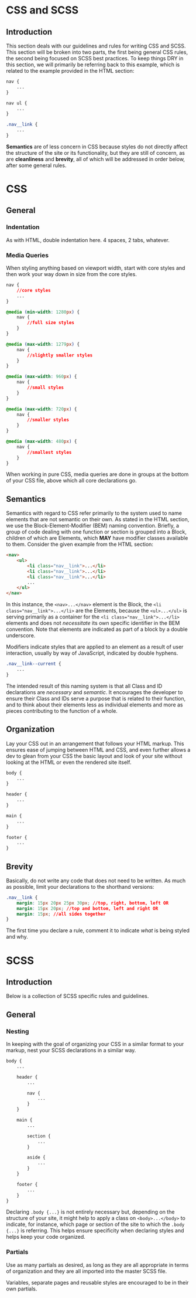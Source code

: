 # CSS and SCSS

## Introduction

This section deals with our guidelines and rules for writing CSS and SCSS. This section will be broken into two parts, the first being general CSS rules, the second being focused on SCSS best practices. To keep things DRY in this section, we will primarily be referring back to this example, which is related to the example provided in the HTML section:

```CSS
nav {
    ...
}

nav ul {
    ...
}

.nav__link {
    ...
}
```

**Semantics** are of less concern in CSS because styles do not directly affect the structure of the site or its functionality, but they are still of concern, as are **cleanliness** and **brevity**, all of which will be addressed in order below, after some general rules.

# CSS

## General

### Indentation

As with HTML, double indentation here. 4 spaces, 2 tabs, whatever.

### Media Queries

When styling anything based on viewport width, start with core styles and then work your way down in size from the core styles.

```CSS
nav {
    //core styles
    ...
}

@media (min-width: 1280px) {
    nav {
        //full size styles
    }
}

@media (max-width: 1279px) {
    nav {
        //slightly smaller styles
    }
}

@media (max-width: 960px) {
    nav {
        //small styles
    }
}

@media (max-width: 720px) {
    nav {
        //smaller styles
    }
}

@media (max-width: 480px) {
    nav {
        //smallest styles
    }
}
```

When working in pure CSS, media queries are done in groups at the bottom of your CSS file, above which all core declarations go.

## Semantics

Semantics with regard to CSS refer primarily to the system used to name elements that are not semantic on their own. As stated in the HTML section, we use the Block-Element-Modifier (BEM) naming convention. Briefly, a group of code dealing with one function or section is grouped into a Block, children of which are Elements, which **MAY** have modifier classes available to them. Consider the given example from the HTML section:

```HTML
<nav>
    <ul>
        <li class="nav__link">...</li>
        <li class="nav__link">...</li>
        <li class="nav__link">...</li>
        ...
    </ul>
</nav>
```

In this instance, the `<nav>...</nav>` element is the Block, the `<li class="nav__link">...</li>` are the Elements, because the `<ul>...</ul>` is serving primarily as a container for the `<li class="nav__link">...</li>` elements and does not *necessitate* its own specific identifier in the BEM convention. Note that elements are indicated as part of a block by a double underscore.

Modifiers indicate styles that are applied to an element as a result of user interaction, usually by way of JavaScript, indicated by double hyphens.

```CSS
.nav__link--current {
    ...
}
```

The intended result of this naming system is that all Class and ID declarations are *necessary* and *semantic*. It encourages the developer to ensure their Class and IDs serve a purpose that is related to their function, and to think about their elements less as individual elements and more as pieces contributing to the function of a whole.

## Organization

Lay your CSS out in an arrangement that follows your HTML markup. This ensures ease of jumping between HTML and CSS, and even further allows a dev to glean from your CSS the basic layout and look of your site without looking at the HTML or even the rendered site itself.

```CSS
body {
    ...
}

header {
    ...
}

main {
    ...
}

footer {
    ...
}
```

## Brevity

Basically, do not write any code that does not need to be written. As much as possible, limit your declarations to the shorthand versions:

```CSS
.nav__link {
    margin: 15px 20px 25px 30px; //top, right, bottom, left OR
    margin: 15px 20px; //top and bottom, left and right OR
    margin: 15px; //all sides together
}
```

The first time you declare a rule, comment it to indicate *what* is being styled and why.

# SCSS

## Introduction

Below is a collection of SCSS specific rules and guidelines.

## General

### Nesting

In keeping with the goal of organizing your CSS in a similar format to your markup, nest your SCSS declarations in a similar way.

```SCSS
body {
    ...

    header {
        ...

        nav {
            ...
        }
    }

    main {
        ...

        section {
            ...
        }

        aside {
            ...
        }
    }

    footer {
        ...
    }
}
```

Declaring `.body {...}` is not entirely necessary but, depending on the structure of your site, it might help to apply a class on `<body>...</body>` to indicate, for instance, which page or section of the site to which the `.body {...}` is referring. This helps ensure specificity when declaring styles and helps keep your code organized.

### Partials

Use as many partials as desired, as long as they are all appropriate in terms of organization and they are all imported into the master SCSS file.

Variables, separate pages and reusable styles are encouraged to be in their own partials.
